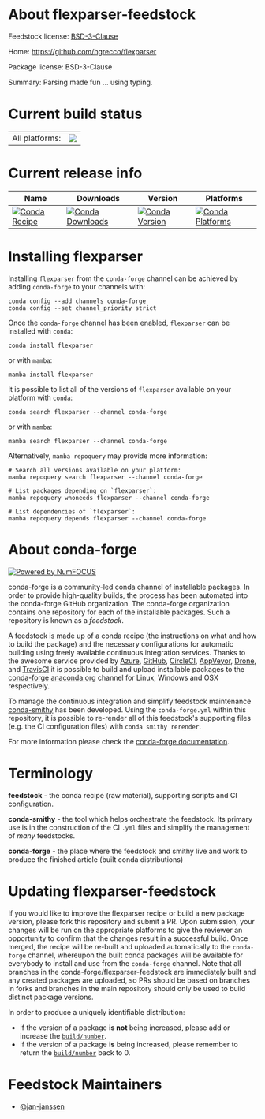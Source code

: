 About flexparser-feedstock
==========================

Feedstock license: [BSD-3-Clause](https://github.com/conda-forge/flexparser-feedstock/blob/main/LICENSE.txt)

Home: https://github.com/hgrecco/flexparser

Package license: BSD-3-Clause

Summary: Parsing made fun ... using typing.

Current build status
====================


<table><tr><td>All platforms:</td>
    <td>
      <a href="https://dev.azure.com/conda-forge/feedstock-builds/_build/latest?definitionId=22571&branchName=main">
        <img src="https://dev.azure.com/conda-forge/feedstock-builds/_apis/build/status/flexparser-feedstock?branchName=main">
      </a>
    </td>
  </tr>
</table>

Current release info
====================

| Name | Downloads | Version | Platforms |
| --- | --- | --- | --- |
| [![Conda Recipe](https://img.shields.io/badge/recipe-flexparser-green.svg)](https://anaconda.org/conda-forge/flexparser) | [![Conda Downloads](https://img.shields.io/conda/dn/conda-forge/flexparser.svg)](https://anaconda.org/conda-forge/flexparser) | [![Conda Version](https://img.shields.io/conda/vn/conda-forge/flexparser.svg)](https://anaconda.org/conda-forge/flexparser) | [![Conda Platforms](https://img.shields.io/conda/pn/conda-forge/flexparser.svg)](https://anaconda.org/conda-forge/flexparser) |

Installing flexparser
=====================

Installing `flexparser` from the `conda-forge` channel can be achieved by adding `conda-forge` to your channels with:

```
conda config --add channels conda-forge
conda config --set channel_priority strict
```

Once the `conda-forge` channel has been enabled, `flexparser` can be installed with `conda`:

```
conda install flexparser
```

or with `mamba`:

```
mamba install flexparser
```

It is possible to list all of the versions of `flexparser` available on your platform with `conda`:

```
conda search flexparser --channel conda-forge
```

or with `mamba`:

```
mamba search flexparser --channel conda-forge
```

Alternatively, `mamba repoquery` may provide more information:

```
# Search all versions available on your platform:
mamba repoquery search flexparser --channel conda-forge

# List packages depending on `flexparser`:
mamba repoquery whoneeds flexparser --channel conda-forge

# List dependencies of `flexparser`:
mamba repoquery depends flexparser --channel conda-forge
```


About conda-forge
=================

[![Powered by
NumFOCUS](https://img.shields.io/badge/powered%20by-NumFOCUS-orange.svg?style=flat&colorA=E1523D&colorB=007D8A)](https://numfocus.org)

conda-forge is a community-led conda channel of installable packages.
In order to provide high-quality builds, the process has been automated into the
conda-forge GitHub organization. The conda-forge organization contains one repository
for each of the installable packages. Such a repository is known as a *feedstock*.

A feedstock is made up of a conda recipe (the instructions on what and how to build
the package) and the necessary configurations for automatic building using freely
available continuous integration services. Thanks to the awesome service provided by
[Azure](https://azure.microsoft.com/en-us/services/devops/), [GitHub](https://github.com/),
[CircleCI](https://circleci.com/), [AppVeyor](https://www.appveyor.com/),
[Drone](https://cloud.drone.io/welcome), and [TravisCI](https://travis-ci.com/)
it is possible to build and upload installable packages to the
[conda-forge](https://anaconda.org/conda-forge) [anaconda.org](https://anaconda.org/)
channel for Linux, Windows and OSX respectively.

To manage the continuous integration and simplify feedstock maintenance
[conda-smithy](https://github.com/conda-forge/conda-smithy) has been developed.
Using the ``conda-forge.yml`` within this repository, it is possible to re-render all of
this feedstock's supporting files (e.g. the CI configuration files) with ``conda smithy rerender``.

For more information please check the [conda-forge documentation](https://conda-forge.org/docs/).

Terminology
===========

**feedstock** - the conda recipe (raw material), supporting scripts and CI configuration.

**conda-smithy** - the tool which helps orchestrate the feedstock.
                   Its primary use is in the construction of the CI ``.yml`` files
                   and simplify the management of *many* feedstocks.

**conda-forge** - the place where the feedstock and smithy live and work to
                  produce the finished article (built conda distributions)


Updating flexparser-feedstock
=============================

If you would like to improve the flexparser recipe or build a new
package version, please fork this repository and submit a PR. Upon submission,
your changes will be run on the appropriate platforms to give the reviewer an
opportunity to confirm that the changes result in a successful build. Once
merged, the recipe will be re-built and uploaded automatically to the
`conda-forge` channel, whereupon the built conda packages will be available for
everybody to install and use from the `conda-forge` channel.
Note that all branches in the conda-forge/flexparser-feedstock are
immediately built and any created packages are uploaded, so PRs should be based
on branches in forks and branches in the main repository should only be used to
build distinct package versions.

In order to produce a uniquely identifiable distribution:
 * If the version of a package **is not** being increased, please add or increase
   the [``build/number``](https://docs.conda.io/projects/conda-build/en/latest/resources/define-metadata.html#build-number-and-string).
 * If the version of a package **is** being increased, please remember to return
   the [``build/number``](https://docs.conda.io/projects/conda-build/en/latest/resources/define-metadata.html#build-number-and-string)
   back to 0.

Feedstock Maintainers
=====================

* [@jan-janssen](https://github.com/jan-janssen/)

